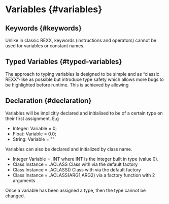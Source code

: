 # Variables {#variables}

## **Keywords** {#keywords}

Unlike in classic REXX, keywords (instructions and operators) cannot be used for variables or constant names.

## **Typed Variables** {#typed-variables}

The approach to typing variables is designed to be simple and as “classic REXX”-like as possible but introduce type safety which allows more bugs to be highlighted before runtime. This is achieved by allowing 

## **Declaration** {#declaration}

Variables will be implicitly declared and initialised to be of a certain type on their first assignment. E.g

* Integer: Variable \= 0;  
* Float: Variable \= 0.0;  
* String: Variable \= ""

Variables can also be declared and initialized by class name.

* Integer Variable \= .INT where INT is the integer built in type (value 0).  
* Class Instance \= .ACLASS Class with via the default factory  
* Class Instance \= .ACLASS() Class with via the default factory  
* Class Instance \= .ACLASS(ARG1,ARG2) via a factory function with 2 arguments

Once a variable has been assigned a type, then the type cannot be changed.

# 

